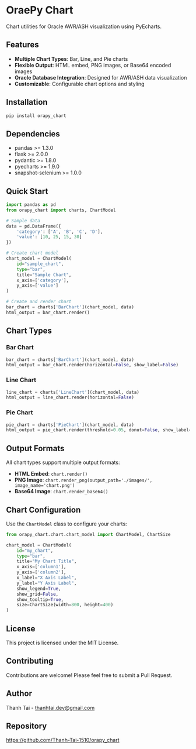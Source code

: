 # OraePy Chart

Chart utilities for Oracle AWR/ASH visualization using PyEcharts.

## Features

- **Multiple Chart Types**: Bar, Line, and Pie charts
- **Flexible Output**: HTML embed, PNG images, or Base64 encoded images
- **Oracle Database Integration**: Designed for AWR/ASH data visualization
- **Customizable**: Configurable chart options and styling

## Installation

```bash
pip install orapy_chart
```

## Dependencies

- pandas >= 1.3.0
- flask >= 2.0.0
- pydantic >= 1.8.0
- pyecharts >= 1.9.0
- snapshot-selenium >= 1.0.0

## Quick Start

```python
import pandas as pd
from orapy_chart import charts, ChartModel

# Sample data
data = pd.DataFrame({
    'category': ['A', 'B', 'C', 'D'],
    'value': [10, 25, 15, 30]
})

# Create chart model
chart_model = ChartModel(
    id="sample_chart",
    type="bar",
    title="Sample Chart",
    x_axis=['category'],
    y_axis=['value']
)

# Create and render chart
bar_chart = charts['BarChart'](chart_model, data)
html_output = bar_chart.render()
```

## Chart Types

### Bar Chart
```python
bar_chart = charts['BarChart'](chart_model, data)
html_output = bar_chart.render(horizontal=False, show_label=False)
```

### Line Chart
```python
line_chart = charts['LineChart'](chart_model, data)
html_output = line_chart.render(horizontal=False)
```

### Pie Chart
```python
pie_chart = charts['PieChart'](chart_model, data)
html_output = pie_chart.render(threshold=0.05, donut=False, show_label=False)
```

## Output Formats

All chart types support multiple output formats:

- **HTML Embed**: `chart.render()`
- **PNG Image**: `chart.render_png(output_path='./images/', image_name='chart.png')`
- **Base64 Image**: `chart.render_base64()`

## Chart Configuration

Use the `ChartModel` class to configure your charts:

```python
from orapy_chart.chart.chart_model import ChartModel, ChartSize

chart_model = ChartModel(
    id="my_chart",
    type="bar",
    title="My Chart Title",
    x_axis=['column1'],
    y_axis=['column2'],
    x_label="X Axis Label",
    y_label="Y Axis Label",
    show_legend=True,
    show_grid=False,
    show_tooltip=True,
    size=ChartSize(width=800, height=400)
)
```

## License

This project is licensed under the MIT License.

## Contributing

Contributions are welcome! Please feel free to submit a Pull Request.

## Author

Thanh Tai - thanhtai.dev@gmail.com

## Repository

https://github.com/Thanh-Tai-1510/orapy_chart